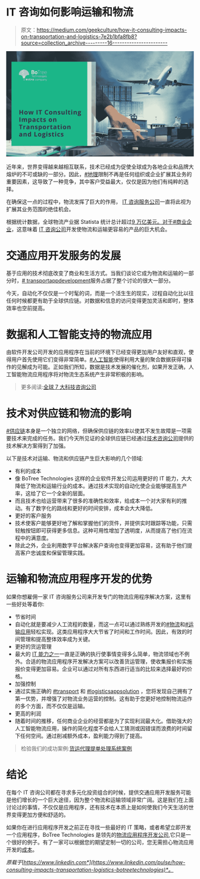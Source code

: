 # IT 咨询如何影响运输和物流

> 原文：<https://medium.com/geekculture/how-it-consulting-impacts-on-transportation-and-logistics-7e2b1bfa8fb8?source=collection_archive---------16----------------------->

![](img/e2d1a58aa85d7996cdac3f5f927b739e.png)

近年来，世界变得越来越相互联系，技术已经成为促使全球成为各地企业和品牌大熔炉的不可或缺的一部分。因此，[#地理](https://www.linkedin.com/feed/hashtag/geographical)限制不再是任何组织或企业扩展其业务的重要因素，这导致了一种竞争，其中客户受益最大，仅仅是因为他们有纯粹的选择。

在确保这一点的过程中，物流发挥了巨大的作用， [IT 咨询服务公司](https://www.botreetechnologies.com/it-consulting-services)一直将此视为扩展其业务范围的绝佳机会。

根据统计数据，全球物流产业据 Statista 统计总计超过[9 万亿美元。对于](https://www.statista.com/markets/419/topic/491/logistics/#overview)[#商业企业](https://www.linkedin.com/feed/hashtag/commercialenterprises)，这意味着 [IT 咨询公司](https://www.botreetechnologies.com/blog/it-consulting-firms-to-help-digital-transformation/)开发使物流和运输更容易的产品的巨大机会。

# 交通应用开发服务的发展

基于应用的技术彻底改变了商业和生活方式。当我们谈论它成为物流和运输的一部分时，[# transportappdevelopment](https://www.linkedin.com/feed/hashtag/transportappdevelopment)服务占据了整个讨论的很大一部分。

今天，自动化不仅仅是一个时髦的词，而是一个活生生的现实，过程自动化比以往任何时候都更有助于全球供应链。对数据和信息的访问变得更加灵活和即时，整体效率也空前提高。

# 数据和人工智能支持的物流应用

由软件开发公司开发的应用程序在当前的环境下已经变得更加用户友好和直观，使得用户首先使用它们变得非常简单。[#人工智能](https://www.linkedin.com/feed/hashtag/artificialintelligence)使得利用大量的聚合数据获得可操作的见解成为可能。正如我们所知，数据是技术发展的催化剂，如果开发正确，人工智能物流应用程序将对物流生态系统产生非常积极的影响。

> 更多阅读:[全球 7 大科技咨询公司](https://www.botreetechnologies.com/blog/top-technology-consulting-companies/)

# 技术对供应链和物流的影响

[#供应链](https://www.linkedin.com/feed/hashtag/supplychain)本身是一个独立的网络，但确保供应链的效率以使其不发生故障是一项需要技术来完成的任务。我们今天所见证的全球供应链已经通过[技术咨询公司](https://www.tntra.io/technology-consulting)提供的技术解决方案得到了加强。

以下是技术对运输、物流和供应链产生巨大影响的几个领域:

*   有利的成本
*   像 BoTree Technologies 这样的企业软件开发公司运用更好的 IT 能力，大大降低了物流和运输行业的成本。通过技术实现的自动化使企业能够提高生产率，这给了它一个全新的层面。
*   而且技术也给运营带来了很多的准确性和效率，给成本一个对大家有利的推动。有了数字化的路线和更好的时间安排，成本会大大降低。
*   更好的客户服务
*   技术使客户能够更好地了解和掌握他们的货件，并提供实时跟踪等功能，只需轻触按钮即可获得更多信息。这种可用性增加了透明度，从而提高了他们在流程中的满意度。
*   除此之外，企业利用数字平台解决客户查询也变得更加容易，这有助于他们提高客户忠诚度和保留管理实践。

# 运输和物流应用程序开发的优势

如果你想雇佣一家 IT 咨询服务公司来开发专门的物流应用程序解决方案，这里有一些好处等着你:

*   节省时间
*   自动化就是要减少人工流程的数量，而这一点可以通过熟练开发的[#物流](https://www.linkedin.com/feed/hashtag/logistics)和[#运输应用](https://www.linkedin.com/feed/hashtag/transportapplication)轻松实现。这类应用程序大大节省了时间和工作时间。因此，有效的时间管理和提高整体效率成为关键。
*   更好的货运管理
*   最大的 [IT 能力之一](https://www.botreetechnologies.com/blog/tech-capabilities-needed-for-digital-transformation/)一直是正确的执行使事情变得多么简单，物流领域也不例外。合适的物流应用程序开发解决方案可以改善货运管理，使收集报价和实施报价变得更加容易。企业可以通过对所有东西进行适当的比较来选择最好的价格。
*   加强控制
*   通过实施正确的 [#transport](https://www.linkedin.com/feed/hashtag/transport) 和 [#logisticsappsolution](https://www.linkedin.com/feed/hashtag/logisticsappsolution) ，您将发现自己拥有了第一优势，并增强了对物流业务运营的控制。这有助于您更好地控制物流运作的多个方面，而不仅仅是运输。
*   更高的利润
*   随着时间的推移，任何商业企业的经营都是为了实现利润最大化。借助强大的人工智能物流应用，操作的简化程度不会给人工猜测或因错误而浪费的时间留下任何空间。通过削减额外成本，盈利能力得到了提高。

> 检验我们的成功案例:[货运代理提单处理系统案例](https://www.botreetechnologies.com/case-studies/freight-forwarding)

# 结论

在每个 IT 咨询公司都在寻求多元化投资组合的时候，提供交通应用开发服务可能是他们增长的一个巨大途径，因为整个物流和运输领域非常广阔。这是我们在上面讨论过的事情，不仅仅是应用程序，还有技术在本质上是如何使我们今天生活的世界变得更加方便和舒适的。

如果你在进行应用程序开发之前正在寻找一些最好的 IT 策略，或者希望立即开发一个应用程序，BoTree Technologies 是领先的[物流应用程序开发公司](https://www.botreetechnologies.com/logistics-app-development),它只是一个很好的例子。有了一家可以根据您的期望定制一切的公司，您无需担心物流应用开发的[成本](https://www.botreetechnologies.com/blog/logistics-app-development-cost-features-and-development/)。

*原载于*[*https://www.linkedin.com*](https://www.linkedin.com/pulse/how-consulting-impacts-transportation-logistics-botreetechnologies)*。*